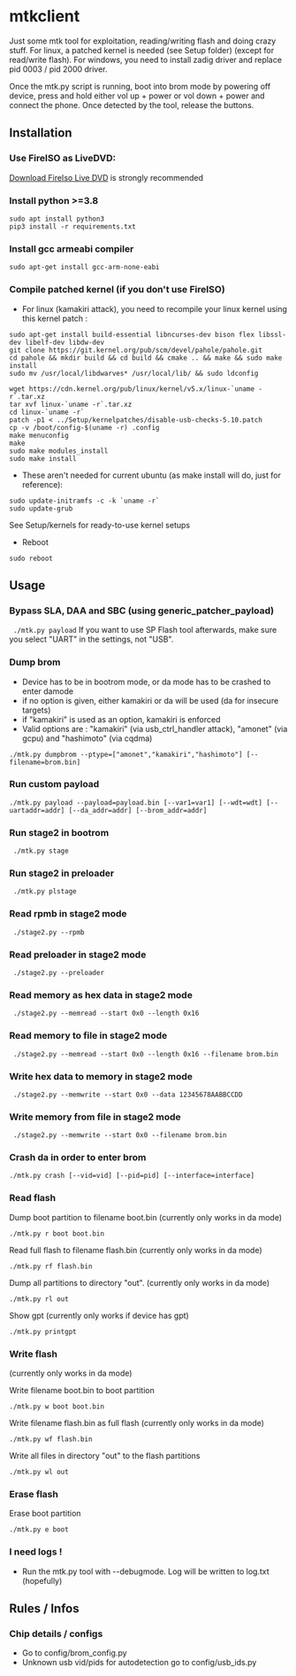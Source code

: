 # mtkclient
Just some mtk tool for exploitation, reading/writing flash and doing crazy stuff. For linux, a patched kernel is needed (see Setup folder) (except for read/write flash).
For windows, you need to install zadig driver and replace pid 0003 / pid 2000 driver.

Once the mtk.py script is running, boot into brom mode by powering off device, press and hold either
vol up + power or vol down + power and connect the phone. Once detected by the tool,
release the buttons.

## Installation

### Use FireISO as LiveDVD:
[Download FireIso Live DVD](https://github.com/amonet-kamakiri/fireiso/releases/tag/v2.0.0) 
is strongly recommended

### Install python >=3.8

```
sudo apt install python3
pip3 install -r requirements.txt
```

### Install gcc armeabi compiler

```
sudo apt-get install gcc-arm-none-eabi
```

### Compile patched kernel (if you don't use FireISO)

- For linux (kamakiri attack), you need to recompile your linux kernel using this kernel patch :
```
sudo apt-get install build-essential libncurses-dev bison flex libssl-dev libelf-dev libdw-dev
git clone https://git.kernel.org/pub/scm/devel/pahole/pahole.git
cd pahole && mkdir build && cd build && cmake .. && make && sudo make install
sudo mv /usr/local/libdwarves* /usr/local/lib/ && sudo ldconfig
```

```
wget https://cdn.kernel.org/pub/linux/kernel/v5.x/linux-`uname -r`.tar.xz
tar xvf linux-`uname -r`.tar.xz
cd linux-`uname -r`
patch -p1 < ../Setup/kernelpatches/disable-usb-checks-5.10.patch
cp -v /boot/config-$(uname -r) .config
make menuconfig
make
sudo make modules_install 
sudo make install
```

- These aren't needed for current ubuntu (as make install will do, just for reference):

```
sudo update-initramfs -c -k `uname -r`
sudo update-grub
```

See Setup/kernels for ready-to-use kernel setups


- Reboot

```
sudo reboot
```

## Usage

### Bypass SLA, DAA and SBC (using generic_patcher_payload)
`` 
./mtk.py payload
`` 
If you want to use SP Flash tool afterwards, make sure you select "UART" in the settings, not "USB".

### Dump brom
- Device has to be in bootrom mode, or da mode has to be crashed to enter damode
- if no option is given, either kamakiri or da will be used (da for insecure targets)
- if "kamakiri" is used as an option, kamakiri is enforced
- Valid options are : "kamakiri" (via usb_ctrl_handler attack), "amonet" (via gcpu) and
                      "hashimoto" (via cqdma)

```
./mtk.py dumpbrom --ptype=["amonet","kamakiri","hashimoto"] [--filename=brom.bin]
```

### Run custom payload

```
./mtk.py payload --payload=payload.bin [--var1=var1] [--wdt=wdt] [--uartaddr=addr] [--da_addr=addr] [--brom_addr=addr]
```

### Run stage2 in bootrom
`` 
./mtk.py stage
`` 

### Run stage2 in preloader
`` 
./mtk.py plstage
`` 

### Read rpmb in stage2 mode
`` 
./stage2.py --rpmb
`` 

### Read preloader in stage2 mode
`` 
./stage2.py --preloader
`` 

### Read memory as hex data in stage2 mode
`` 
./stage2.py --memread --start 0x0 --length 0x16
`` 

### Read memory to file in stage2 mode
`` 
./stage2.py --memread --start 0x0 --length 0x16 --filename brom.bin
`` 

### Write hex data to memory in stage2 mode
`` 
./stage2.py --memwrite --start 0x0 --data 12345678AABBCCDD
`` 

### Write memory from file in stage2 mode
`` 
./stage2.py --memwrite --start 0x0 --filename brom.bin
`` 

### Crash da in order to enter brom

```
./mtk.py crash [--vid=vid] [--pid=pid] [--interface=interface]
```

### Read flash

Dump boot partition to filename boot.bin (currently only works in da mode)

```
./mtk.py r boot boot.bin
```

Read full flash to filename flash.bin (currently only works in da mode)

```
./mtk.py rf flash.bin
```

Dump all partitions to directory "out". (currently only works in da mode)

```
./mtk.py rl out
```

Show gpt (currently only works if device has gpt)

```
./mtk.py printgpt
```


### Write flash
(currently only works in da mode)

Write filename boot.bin to boot partition

```
./mtk.py w boot boot.bin
```

Write filename flash.bin as full flash (currently only works in da mode)

```
./mtk.py wf flash.bin
```

Write all files in directory "out" to the flash partitions

```
./mtk.py wl out
```

### Erase flash

Erase boot partition
```
./mtk.py e boot
```


### I need logs !

- Run the mtk.py tool with --debugmode. Log will be written to log.txt (hopefully)

## Rules / Infos

### Chip details / configs
- Go to config/brom_config.py
- Unknown usb vid/pids for autodetection go to config/usb_ids.py
